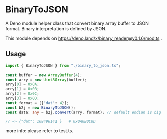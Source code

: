 # BinaryToJSON
A Deno module helper class that convert binary array buffer to JSON format.
Binary interpretation is defined by JSON.

This module depends on https://deno.land/x/binary_reader@v0.1.6/mod.ts .

## Usage
```typescript
import { BinaryToJSON } from "./binary_to_json.ts";

const buffer = new ArrayBuffer(4);
const arry = new Uint8Array(buffer);
arry[0] = 0x0A;
arry[1] = 0x0B;
arry[2] = 0x0C;
arry[3] = 0x0D;
const format = [{"dat": 4}];
const b2j = new BinaryToJSON();
const data: any = b2j.convert(arry, format); // default endian is big

// => {"dat": 168496141 }   # 0x0A0B0C0D
```


more info: please refer to test.ts.